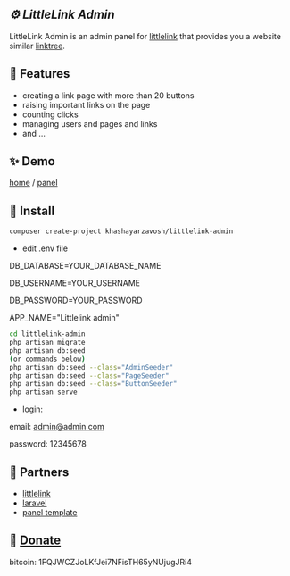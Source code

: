 ## _⚙️ LittleLink Admin_

LittleLink Admin is an admin panel for [littlelink] that provides you a website similar [linktree].

## 📑 Features

- creating a link page with more than 20 buttons
- raising important links on the page
- counting clicks
- managing users and pages and links
- and ...

## ✨ Demo

[home] / [panel]

## 🔨 Install

```sh
composer create-project khashayarzavosh/littlelink-admin
```

- edit .env file

DB_DATABASE=YOUR_DATABASE_NAME

DB_USERNAME=YOUR_USERNAME

DB_PASSWORD=YOUR_PASSWORD

APP_NAME="Littlelink admin"

```sh
cd littlelink-admin
php artisan migrate
php artisan db:seed 
(or commands below)
php artisan db:seed --class="AdminSeeder"
php artisan db:seed --class="PageSeeder"
php artisan db:seed --class="ButtonSeeder"
php artisan serve
```

- login:

email: admin@admin.com

password: 12345678

## 💞 Partners

- [littlelink]
- [laravel]
- [panel template]

## 🎲 [Donate](#donate)

bitcoin: 1FQJWCZJoLKfJei7NFisTH65yNUjugJRi4

   [littlelink]: <https://github.com/sethcottle/littlelink>
   [linktree]: <https://linktr.ee>
   [home]: <https://github.com/khashayarzavosh/littlelink-admin/blob/main/demo-home.png>
   [panel]: <https://github.com/khashayarzavosh/littlelink-admin/blob/main/demo-panel.png>
   [laravel]: <https://github.com/laravel/laravel>
   [panel template]: <https://colorlib.com/wp/bootstrap-sidebar>
